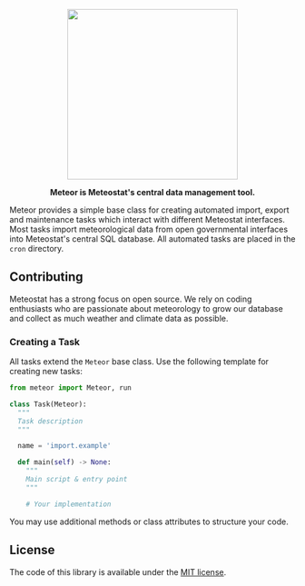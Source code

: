 <p align="center">
  <img src="https://media.meteostat.net/meteor-logo.svg" width="300">
</p>

<p align="center">
  <strong>Meteor is Meteostat's central data management tool.</strong>
</p>

Meteor provides a simple base class for creating automated import, export and maintenance tasks which interact with different Meteostat interfaces. Most tasks import meteorological data from open governmental interfaces into Meteostat's central SQL database. All automated tasks are placed in the `cron` directory.

## Contributing

Meteostat has a strong focus on open source. We rely on coding enthusiasts who are passionate about meteorology to grow our database and collect as much weather and climate data as possible.

### Creating a Task

All tasks extend the `Meteor` base class. Use the following template for creating new tasks:

```py
from meteor import Meteor, run

class Task(Meteor):
  """
  Task description
  """

  name = 'import.example'

  def main(self) -> None:
    """
    Main script & entry point
    """

    # Your implementation
```

You may use additional methods or class attributes to structure your code.

## License

The code of this library is available under the [MIT license](https://opensource.org/licenses/MIT).
